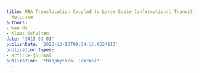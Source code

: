 ```yaml
---
title: RNA Translocation Coupled to Large-Scale Conformational Transitions of a Hexameric
  Helicase
authors:
- Wen Ma
- Klaus Schulten
date: '2015-01-01'
publishDate: '2023-12-16T09:54:15.932411Z'
publication_types:
- article-journal
publication: '*Biophysical Journal*'
---
```

